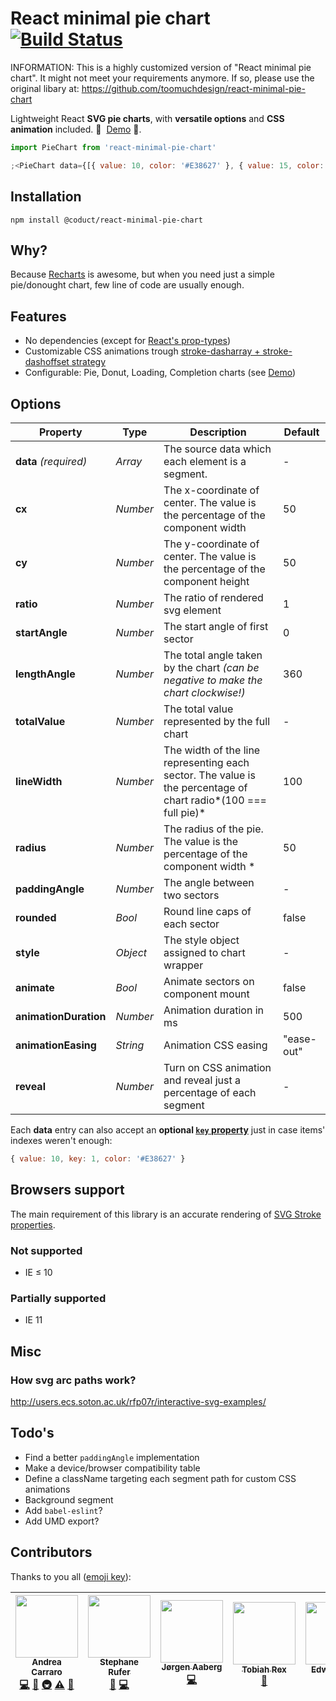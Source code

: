 # React minimal pie chart [![Build Status][ci-img]][ci]

INFORMATION: This is a highly customized version of "React minimal pie chart". It might not meet your requirements anymore. If so, please use the original libary at: https://github.com/toomuchdesign/react-minimal-pie-chart

Lightweight React **SVG pie charts**, with **versatile options** and **CSS animation** included. 👏 &nbsp;[Demo][storybook]&nbsp;👏.

[ci-img]: https://travis-ci.org/toomuchdesign/react-minimal-pie-chart.svg
[ci]: https://travis-ci.org/toomuchdesign/react-minimal-pie-chart
[storybook]: http://www.andreacarraro.it/react-minimal-pie-chart

```js
import PieChart from 'react-minimal-pie-chart'

;<PieChart data={[{ value: 10, color: '#E38627' }, { value: 15, color: '#C13C37' }, { value: 20, color: '#6A2135' }]} />
```

## Installation

```console
npm install @coduct/react-minimal-pie-chart
```

## Why?

Because [Recharts](https://github.com/recharts/recharts) is awesome, but when you need just a simple pie/donought chart, few line of code are usually enough.

## Features

- No dependencies (except for [React's prop-types](https://github.com/reactjs/prop-types))
- Customizable CSS animations trough [stroke-dasharray + stroke-dashoffset strategy](https://css-tricks.com/svg-line-animation-works/)
- Configurable: Pie, Donut, Loading, Completion charts (see [Demo][storybook])

## Options

| Property              | Type     | Description                                                                                                    | Default    |
| --------------------- | -------- | -------------------------------------------------------------------------------------------------------------- | ---------- |
| **data** _(required)_ | _Array_  | The source data which each element is a segment.                                                               | -          |
| **cx**                | _Number_ | The x-coordinate of center. The value is the percentage of the component width                                 | 50         |
| **cy**                | _Number_ | The y-coordinate of center. The value is the percentage of the component height                                | 50         |
| **ratio**             | _Number_ | The ratio of rendered svg element                                                                              | 1          |
| **startAngle**        | _Number_ | The start angle of first sector                                                                                | 0          |
| **lengthAngle**       | _Number_ | The total angle taken by the chart _(can be negative to make the chart clockwise!)_                            | 360        |
| **totalValue**        | _Number_ | The total value represented by the full chart                                                                  | -          |
| **lineWidth**         | _Number_ | The width of the line representing each sector. The value is the percentage of chart radio*(100 === full pie)* | 100        |
| **radius**            | _Number_ | The radius of the pie. The value is the percentage of the component width \*                                   | 50         |
| **paddingAngle**      | _Number_ | The angle between two sectors                                                                                  | -          |
| **rounded**           | _Bool_   | Round line caps of each sector                                                                                 | false      |
| **style**             | _Object_ | The style object assigned to chart wrapper                                                                     | -          |
| **animate**           | _Bool_   | Animate sectors on component mount                                                                             | false      |
| **animationDuration** | _Number_ | Animation duration in ms                                                                                       | 500        |
| **animationEasing**   | _String_ | Animation CSS easing                                                                                           | "ease-out" |
| **reveal**            | _Number_ | Turn on CSS animation and reveal just a percentage of each segment                                             | -          |

Each **data** entry can also accept an **optional [`key` property](https://reactjs.org/docs/lists-and-keys.html)** just in case items' indexes weren't enough:

```js
{ value: 10, key: 1, color: '#E38627' }
```

## Browsers support

The main requirement of this library is an accurate rendering of [SVG Stroke properties](https://www.w3schools.com/graphics/svg_stroking.asp).

### Not supported

- IE ≤ 10

### Partially supported

- IE 11

## Misc

### How svg arc paths work?

http://users.ecs.soton.ac.uk/rfp07r/interactive-svg-examples/

## Todo's

- Find a better `paddingAngle` implementation
- Make a device/browser compatibility table
- Define a className targeting each segment path for custom CSS animations
- Background segment
- Add `babel-eslint`?
- Add UMD export?

## Contributors

Thanks to you all ([emoji key](https://github.com/kentcdodds/all-contributors#emoji-key)):

<!-- ALL-CONTRIBUTORS-LIST:START - Do not remove or modify this section -->

| [<img src="https://avatars3.githubusercontent.com/u/4573549?v=4" width="100px;"/><br /><sub>Andrea Carraro</sub>](http://www.andreacarraro.it)<br />[💻](https://github.com/toomuchdesign/react-minimal-pie-chart/commits?author=toomuchdesign 'Code') [📖](https://github.com/toomuchdesign/react-minimal-pie-chart/commits?author=toomuchdesign 'Documentation') [🚇](#infra-toomuchdesign 'Infrastructure (Hosting, Build-Tools, etc)') [⚠️](https://github.com/toomuchdesign/react-minimal-pie-chart/commits?author=toomuchdesign 'Tests') [👀](#review-toomuchdesign 'Reviewed Pull Requests') | [<img src="https://avatars3.githubusercontent.com/u/1128559?v=4" width="100px;"/><br /><sub>Stephane Rufer</sub>](https://github.com/rufman)<br />[🐛](https://github.com/toomuchdesign/react-minimal-pie-chart/issues?q=author%3Arufman 'Bug reports') [💻](https://github.com/toomuchdesign/react-minimal-pie-chart/commits?author=rufman 'Code') | [<img src="https://avatars3.githubusercontent.com/u/1413255?v=4" width="100px;"/><br /><sub>Jørgen Aaberg</sub>](https://github.com/jaaberg)<br />[💻](https://github.com/toomuchdesign/react-minimal-pie-chart/commits?author=jaaberg 'Code') | [<img src="https://avatars3.githubusercontent.com/u/16377119?v=4" width="100px;"/><br /><sub>Tobiah Rex</sub>](http://www.tobiahrex.com)<br />[🐛](https://github.com/toomuchdesign/react-minimal-pie-chart/issues?q=author%3ATobiahRex 'Bug reports') | [<img src="https://avatars2.githubusercontent.com/u/11728228?v=4" width="100px;"/><br /><sub>Edward Xiao</sub>](https://edwardxiao.com)<br />[🐛](https://github.com/toomuchdesign/react-minimal-pie-chart/issues?q=author%3Aedwardfhsiao 'Bug reports') |
| :-------------------------------------------------------------------------------------------------------------------------------------------------------------------------------------------------------------------------------------------------------------------------------------------------------------------------------------------------------------------------------------------------------------------------------------------------------------------------------------------------------------------------------------------------------------------------------------------------: | :-------------------------------------------------------------------------------------------------------------------------------------------------------------------------------------------------------------------------------------------------------------------------------------------------------------------------------------------------: | :--------------------------------------------------------------------------------------------------------------------------------------------------------------------------------------------------------------------------------------------: | :----------------------------------------------------------------------------------------------------------------------------------------------------------------------------------------------------------------------------------------------------: | :------------------------------------------------------------------------------------------------------------------------------------------------------------------------------------------------------------------------------------------------------: |


<!-- ALL-CONTRIBUTORS-LIST:END -->
